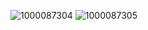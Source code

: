 ![1000087304](https://github.com/user-attachments/assets/37359be4-4cbf-44b5-adda-c37635edbf9f)
![1000087305](https://github.com/user-attachments/assets/a3b68007-b20f-4767-b8a3-e42ce341e27e)
